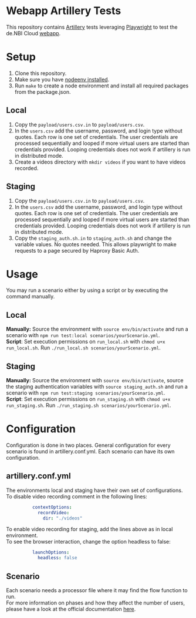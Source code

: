# Webapp Artillery Tests
This repository contains [Artillery](https://www.artillery.io/) tests leveraging [Playwright](https://playwright.dev/) 
to test the de.NBI Cloud [webapp](https://github.com/deNBI/cloud-portal-webapp).
# Setup
1. Clone this repository.
2. Make sure you have [nodeenv installed](https://github.com/ekalinin/nodeenv#install).
3. Run `make` to create a node environment and install all required packages from the package.json.
## Local
1. Copy the `payload/users.csv.in` to `payload/users.csv`.
2. In the `users.csv` add the username, password, and login type without quotes. Each row is one set of credentials.
   The user credentials are processed sequentially and looped if more virtual users are started than credentials provided.
   Looping credentials does not work if artillery is run in distributed mode.
3. Create a videos directory with `mkdir videos` if you want to have videos recorded.
## Staging
1. Copy the `payload/users.csv.in` to `payload/users.csv`.
2. In the `users.csv` add the username, password, and login type without quotes. Each row is one set of credentials.
   The user credentials are processed sequentially and looped if more virtual users are started than credentials provided.
   Looping credentials does not work if artillery is run in distributed mode.
3. Copy the `staging_auth.sh.in` to `staging_auth.sh` and change the variable values. No quotes needed.
   This allows playwright to make requests to a page secured by Haproxy Basic Auth.
# Usage
You may run a scenario either by using a script or by executing the command manually.
## Local
**Manually:** Source the environment with `source env/bin/activate` and run a scenario with `npm run test:local scenarios/yourScenario.yml`.  
**Script**: Set execution permissions on `run_local.sh` with `chmod u+x run_local.sh`. Run `./run_local.sh scenarios/yourScenario.yml`.
## Staging
**Manually:** Source the environment with `source env/bin/activate`, source the staging authentication variables with
`source staging_auth.sh` and run a scenario with `npm run test:staging scenarios/yourScenario.yml`.  
**Script**: Set execution permissions on `run_staging.sh` with `chmod u+x run_staging.sh`. Run `./run_staging.sh scenarios/yourScenario.yml`.
# Configuration
Configuration is done in two places. General configuration for every scenario is found in artillery.conf.yml.
Each scenario can have its own configuration.
## artillery.conf.yml
The environments local and staging have their own set of configurations.  
To disable video recording comment in the following lines:
```yaml
          contextOptions:
            recordVideo:
              dir: "./videos"
```  
To enable video recording for staging, add the lines above as in local environment.  
To see the browser interaction, change the option headless to false:
```yaml
          launchOptions:
            headless: false
```
## Scenario
Each scenario needs a processor file where it may find the flow function to run.  
For more information on phases and how they affect the number of users, please have a look at the official documentation
[here](https://www.artillery.io/docs/guides/guides/test-script-reference#phases---load-phases).
